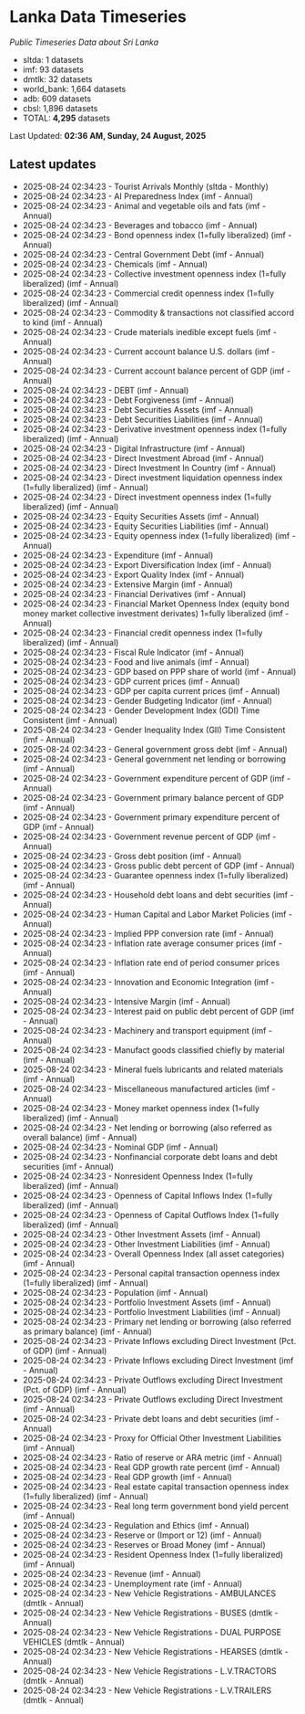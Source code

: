 # Lanka Data Timeseries
*Public Timeseries Data about Sri Lanka*

* sltda: 1 datasets
* imf: 93 datasets
* dmtlk: 32 datasets
* world_bank: 1,664 datasets
* adb: 609 datasets
* cbsl: 1,896 datasets
* TOTAL: **4,295** datasets

Last Updated: **02:36 AM, Sunday, 24 August, 2025**

## Latest updates

* 2025-08-24 02:34:23 - Tourist Arrivals Monthly (sltda - Monthly)
* 2025-08-24 02:34:23 - AI Preparedness Index (imf - Annual)
* 2025-08-24 02:34:23 - Animal and vegetable oils and fats (imf - Annual)
* 2025-08-24 02:34:23 - Beverages and tobacco (imf - Annual)
* 2025-08-24 02:34:23 - Bond openness index (1=fully liberalized) (imf - Annual)
* 2025-08-24 02:34:23 - Central Government Debt (imf - Annual)
* 2025-08-24 02:34:23 - Chemicals (imf - Annual)
* 2025-08-24 02:34:23 - Collective investment openness index (1=fully liberalized) (imf - Annual)
* 2025-08-24 02:34:23 - Commercial credit openness index (1=fully liberalized) (imf - Annual)
* 2025-08-24 02:34:23 - Commodity & transactions not classified accord to kind (imf - Annual)
* 2025-08-24 02:34:23 - Crude materials inedible except fuels (imf - Annual)
* 2025-08-24 02:34:23 - Current account balance U.S. dollars (imf - Annual)
* 2025-08-24 02:34:23 - Current account balance percent of GDP (imf - Annual)
* 2025-08-24 02:34:23 - DEBT (imf - Annual)
* 2025-08-24 02:34:23 - Debt Forgiveness (imf - Annual)
* 2025-08-24 02:34:23 - Debt Securities Assets (imf - Annual)
* 2025-08-24 02:34:23 - Debt Securities Liabilities (imf - Annual)
* 2025-08-24 02:34:23 - Derivative investment openness index (1=fully liberalized) (imf - Annual)
* 2025-08-24 02:34:23 - Digital Infrastructure (imf - Annual)
* 2025-08-24 02:34:23 - Direct Investment Abroad (imf - Annual)
* 2025-08-24 02:34:23 - Direct Investment In Country (imf - Annual)
* 2025-08-24 02:34:23 - Direct investment liquidation openness index (1=fully liberalized) (imf - Annual)
* 2025-08-24 02:34:23 - Direct investment openness index (1=fully liberalized) (imf - Annual)
* 2025-08-24 02:34:23 - Equity Securities Assets (imf - Annual)
* 2025-08-24 02:34:23 - Equity Securities Liabilities (imf - Annual)
* 2025-08-24 02:34:23 - Equity openness index (1=fully liberalized) (imf - Annual)
* 2025-08-24 02:34:23 - Expenditure (imf - Annual)
* 2025-08-24 02:34:23 - Export Diversification Index (imf - Annual)
* 2025-08-24 02:34:23 - Export Quality Index (imf - Annual)
* 2025-08-24 02:34:23 - Extensive Margin (imf - Annual)
* 2025-08-24 02:34:23 - Financial Derivatives (imf - Annual)
* 2025-08-24 02:34:23 - Financial Market Openness Index (equity bond money market collective investment derivates) 1=fully liberalized (imf - Annual)
* 2025-08-24 02:34:23 - Financial credit openness index (1=fully liberalized) (imf - Annual)
* 2025-08-24 02:34:23 - Fiscal Rule Indicator (imf - Annual)
* 2025-08-24 02:34:23 - Food and live animals (imf - Annual)
* 2025-08-24 02:34:23 - GDP based on PPP share of world (imf - Annual)
* 2025-08-24 02:34:23 - GDP current prices (imf - Annual)
* 2025-08-24 02:34:23 - GDP per capita current prices (imf - Annual)
* 2025-08-24 02:34:23 - Gender Budgeting Indicator (imf - Annual)
* 2025-08-24 02:34:23 - Gender Development Index (GDI) Time Consistent (imf - Annual)
* 2025-08-24 02:34:23 - Gender Inequality Index (GII) Time Consistent (imf - Annual)
* 2025-08-24 02:34:23 - General government gross debt (imf - Annual)
* 2025-08-24 02:34:23 - General government net lending or borrowing (imf - Annual)
* 2025-08-24 02:34:23 - Government expenditure percent of GDP (imf - Annual)
* 2025-08-24 02:34:23 - Government primary balance percent of GDP (imf - Annual)
* 2025-08-24 02:34:23 - Government primary expenditure percent of GDP (imf - Annual)
* 2025-08-24 02:34:23 - Government revenue percent of GDP (imf - Annual)
* 2025-08-24 02:34:23 - Gross debt position (imf - Annual)
* 2025-08-24 02:34:23 - Gross public debt percent of GDP (imf - Annual)
* 2025-08-24 02:34:23 - Guarantee openness index (1=fully liberalized) (imf - Annual)
* 2025-08-24 02:34:23 - Household debt loans and debt securities (imf - Annual)
* 2025-08-24 02:34:23 - Human Capital and Labor Market Policies (imf - Annual)
* 2025-08-24 02:34:23 - Implied PPP conversion rate (imf - Annual)
* 2025-08-24 02:34:23 - Inflation rate average consumer prices (imf - Annual)
* 2025-08-24 02:34:23 - Inflation rate end of period consumer prices (imf - Annual)
* 2025-08-24 02:34:23 - Innovation and Economic Integration (imf - Annual)
* 2025-08-24 02:34:23 - Intensive Margin (imf - Annual)
* 2025-08-24 02:34:23 - Interest paid on public debt percent of GDP (imf - Annual)
* 2025-08-24 02:34:23 - Machinery and transport equipment (imf - Annual)
* 2025-08-24 02:34:23 - Manufact goods classified chiefly by material (imf - Annual)
* 2025-08-24 02:34:23 - Mineral fuels lubricants and related materials (imf - Annual)
* 2025-08-24 02:34:23 - Miscellaneous manufactured articles (imf - Annual)
* 2025-08-24 02:34:23 - Money market openness index (1=fully liberalized) (imf - Annual)
* 2025-08-24 02:34:23 - Net lending or borrowing (also referred as overall balance) (imf - Annual)
* 2025-08-24 02:34:23 - Nominal GDP (imf - Annual)
* 2025-08-24 02:34:23 - Nonfinancial corporate debt loans and debt securities (imf - Annual)
* 2025-08-24 02:34:23 - Nonresident Openness Index (1=fully liberalized) (imf - Annual)
* 2025-08-24 02:34:23 - Openness of Capital Inflows Index (1=fully liberalized) (imf - Annual)
* 2025-08-24 02:34:23 - Openness of Capital Outflows Index (1=fully liberalized) (imf - Annual)
* 2025-08-24 02:34:23 - Other Investment Assets (imf - Annual)
* 2025-08-24 02:34:23 - Other Investment Liabilities (imf - Annual)
* 2025-08-24 02:34:23 - Overall Openness Index (all asset categories) (imf - Annual)
* 2025-08-24 02:34:23 - Personal capital transaction openness index (1=fully liberalized) (imf - Annual)
* 2025-08-24 02:34:23 - Population (imf - Annual)
* 2025-08-24 02:34:23 - Portfolio Investment Assets (imf - Annual)
* 2025-08-24 02:34:23 - Portfolio Investment Liabilities (imf - Annual)
* 2025-08-24 02:34:23 - Primary net lending or borrowing (also referred as primary balance) (imf - Annual)
* 2025-08-24 02:34:23 - Private Inflows excluding Direct Investment (Pct. of GDP) (imf - Annual)
* 2025-08-24 02:34:23 - Private Inflows excluding Direct Investment (imf - Annual)
* 2025-08-24 02:34:23 - Private Outflows excluding Direct Investment (Pct. of GDP) (imf - Annual)
* 2025-08-24 02:34:23 - Private Outflows excluding Direct Investment (imf - Annual)
* 2025-08-24 02:34:23 - Private debt loans and debt securities (imf - Annual)
* 2025-08-24 02:34:23 - Proxy for Official Other Investment Liabilities (imf - Annual)
* 2025-08-24 02:34:23 - Ratio of reserve or ARA metric (imf - Annual)
* 2025-08-24 02:34:23 - Real GDP growth rate percent (imf - Annual)
* 2025-08-24 02:34:23 - Real GDP growth (imf - Annual)
* 2025-08-24 02:34:23 - Real estate capital transaction openness index (1=fully liberalized) (imf - Annual)
* 2025-08-24 02:34:23 - Real long term government bond yield percent (imf - Annual)
* 2025-08-24 02:34:23 - Regulation and Ethics (imf - Annual)
* 2025-08-24 02:34:23 - Reserve or (Import or 12) (imf - Annual)
* 2025-08-24 02:34:23 - Reserves or Broad Money (imf - Annual)
* 2025-08-24 02:34:23 - Resident Openness Index (1=fully liberalized) (imf - Annual)
* 2025-08-24 02:34:23 - Revenue (imf - Annual)
* 2025-08-24 02:34:23 - Unemployment rate (imf - Annual)
* 2025-08-24 02:34:23 - New Vehicle Registrations - AMBULANCES (dmtlk - Annual)
* 2025-08-24 02:34:23 - New Vehicle Registrations - BUSES (dmtlk - Annual)
* 2025-08-24 02:34:23 - New Vehicle Registrations - DUAL PURPOSE VEHICLES (dmtlk - Annual)
* 2025-08-24 02:34:23 - New Vehicle Registrations - HEARSES (dmtlk - Annual)
* 2025-08-24 02:34:23 - New Vehicle Registrations - L.V.TRACTORS (dmtlk - Annual)
* 2025-08-24 02:34:23 - New Vehicle Registrations - L.V.TRAILERS (dmtlk - Annual)